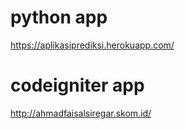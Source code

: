 # python app
https://aplikasiprediksi.herokuapp.com/
# codeigniter app
http://ahmadfaisalsiregar.skom.id/
